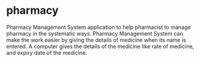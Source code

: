 # pharmacy
Pharmacy Management System application to help pharmacist to manage pharmacy in the systematic ways. Pharmacy Management System can make the work easier by giving the details of medicine when its name is entered. A computer gives the details of the medicine like rate of medicine, and expiry date of the medicine. 
